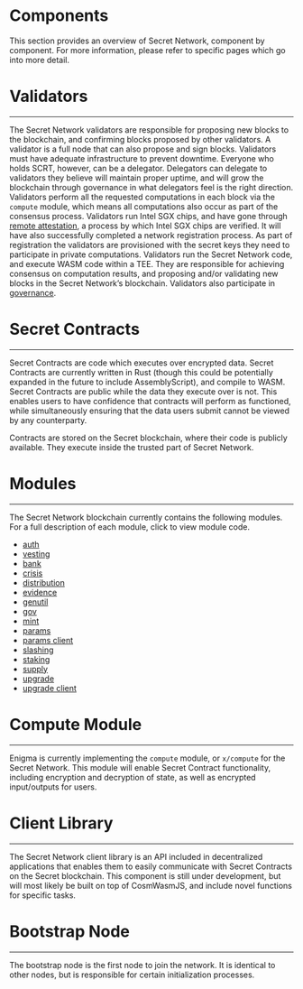 <slim-column>


# Components


This section provides an overview of Secret Network, component by component. For more information, please refer to specific pages which go into more detail.

# Validators
---------------------------

The Secret Network validators are responsible for proposing new blocks to the blockchain, and confirming blocks proposed by other validators. A validator is a full node that can also propose and sign blocks. Validators must have adequate infrastructure to prevent downtime. Everyone who holds SCRT, however, can be a delegator. Delegators can delegate to validators they believe will maintain proper uptime, and will grow the blockchain through governance in what delegators feel is the right direction. Validators perform all the requested computations in each block via the `compute` module, which means all computations also occur as part of the consensus process. Validators run Intel SGX chips, and have gone through [remote attestation](/protocol/sgx.html#remote-attestation), a process by which Intel SGX chips are verified. It will have also successfully completed a network registration process. As part of registration the validators are provisioned with the secret keys they need to participate in private computations. Validators run the Secret Network code, and execute WASM code within a TEE. They are responsible for achieving consensus on computation results, and proposing and/or validating new blocks in the Secret Network’s blockchain. Validators also participate in [governance](/protocol/governance.html).

# Secret Contracts
---------------------------------------

Secret Contracts are code which executes over encrypted data. Secret Contracts are currently written in Rust (though this could be potentially expanded in the future to include AssemblyScript), and compile to WASM. Secret Contracts are public while the data they execute over is not. This enables users to have confidence that contracts will perform as functioned, while simultaneously ensuring that the data users submit cannot be viewed by any counterparty.

Contracts are stored on the Secret blockchain, where their code is publicly available. They execute inside the trusted part of Secret Network.

# Modules
---------------------

The Secret Network blockchain currently contains the following modules. For a full description of each module, click to view module code.

*   [auth](https://github.com/cosmos/cosmos-sdk/tree/v0.38.3/x/auth)
*   [vesting](https://github.com/cosmos/cosmos-sdk/tree/v0.38.3/x/auth/vesting)
*   [bank](https://github.com/cosmos/cosmos-sdk/tree/v0.38.3/x/bank)
*   [crisis](https://github.com/cosmos/cosmos-sdk/tree/v0.38.3/x/crisis)
*   [distribution](https://github.com/cosmos/cosmos-sdk/tree/v0.38.3/x/distribution)
*   [evidence](https://github.com/cosmos/cosmos-sdk/tree/v0.38.3/x/evidence)
*   [genutil](https://github.com/cosmos/cosmos-sdk/tree/v0.38.3/x/genutil)
*   [gov](https://github.com/cosmos/cosmos-sdk/tree/v0.38.3/x/gov)
*   [mint](https://github.com/cosmos/cosmos-sdk/tree/v0.38.3/x/mint)
*   [params](https://github.com/cosmos/cosmos-sdk/tree/v0.38.3/x/params)
*   [params client](https://github.com/cosmos/cosmos-sdk/tree/v0.38.3/x/params/client)
*   [slashing](https://github.com/cosmos/cosmos-sdk/tree/v0.38.3/x/slashing)
*   [staking](https://github.com/cosmos/cosmos-sdk/tree/v0.38.3/x/staking)
*   [supply](https://github.com/cosmos/cosmos-sdk/tree/v0.38.3/x/supply)
*   [upgrade](https://github.com/cosmos/cosmos-sdk/tree/v0.38.3/x/upgrade)
*   [upgrade client](https://github.com/cosmos/cosmos-sdk/tree/v0.38.3/x/upgrade/client)

# Compute Module
-----------------------------------

Enigma is currently implementing the `compute` module, or `x/compute` for the Secret Network. This module will enable Secret Contract functionality, including encryption and decryption of state, as well as encrypted input/outputs for users.

# Client Library
-----------------------------------

The Secret Network client library is an API included in decentralized applications that enables them to easily communicate with Secret Contracts on the Secret blockchain. This component is still under development, but will most likely be built on top of CosmWasmJS, and include novel functions for specific tasks.

# Bootstrap Node
-----------------------------------

The bootstrap node is the first node to join the network. It is identical to other nodes, but is responsible for certain initialization processes.



</slim-column>